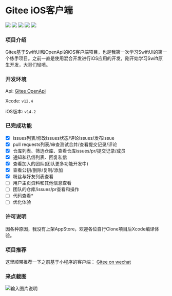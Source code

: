 # Gitee iOS客户端

<a href="https://gitee.com/gitee_ios/gitee_ios/stargazers" target="_blank"><img src="https://svg.hamm.cn/gitee.svg?type=star&user=gitee_ios&project=gitee_ios"/></a>
<a href="https://gitee.com/gitee_ios/gitee_ios/members" target="_blank"><img src="https://svg.hamm.cn/gitee.svg?type=fork&user=gitee_ios&project=gitee_ios"/></a>
<img src="https://svg.hamm.cn/badge.svg?key=iOS&value=14.2"/>
<img src="https://svg.hamm.cn/badge.svg?key=xcode&value=12.4"/>
<a href="https://gitee.com/api/v5/swagger" target="_blank"><img src="https://svg.hamm.cn/badge.svg?key=API&value=GiteeOpenApi"/></a>

### 项目介绍
Gitee基于SwiftUI和OpenApi的iOS客户端项目，也是我第一次学习SwiftUI的第一个练手项目。之前一直是使用混合开发进行iOS应用的开发，刚开始学习Swift原生开发，大哥们轻喷。

### 开发环境
Api: [Gitee OpenApi](https://gitee.com/api/v5/swagge)

Xcode: ```v12.4```

iOS版本: ```v14.2```

### 已完成功能

- [x] issues列表/修改issues状态/评论issues/发布issue
- [x] pull requests列表/审查测试合并/查看提交记录/评论
- [x] 仓库列表、筛选仓库、查看仓库issues/pr/提交记录/成员
- [x] 通知和私信列表、回复私信
- [x] 查看加入的团队(团队更多功能开发中)
- [x] 查看公钥/删除/复制/添加
- [x] 粉丝与好友列表查看
- [ ] 用户主页资料和其他信息查看
- [ ] 团队的仓库/issues/pr查看和操作
- [ ] 代码查看*
- [ ] 优化体验

### 许可说明

因各种原因，我没有上架AppStore，欢迎各位自行Clone项目后Xcode编译体验。

### 项目推荐

这里顺带推荐一下之前基于小程序的客户端： [Gitee on wechat](https://gitee.com/hamm/GiteeOnWechat) 

### 来点截图
![输入图片说明](https://images.gitee.com/uploads/images/2021/0506/093213_294571ea_145025.jpeg "IMG_3769.JPG")